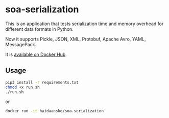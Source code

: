 # soa-serialization

This is an application that tests serialization time and memory overhead for different data formats in Python. 

Now it supports Pickle, JSON, XML, Protobuf, Apache Avro, YAML, MessagePack. 

It is [available on Docker Hub](https://hub.docker.com/repository/docker/haidaansko/soa-serialization/general).

## Usage

```bash
pip3 install -r requirements.txt
chmod +x run.sh
./run.sh
```

or

```bash
docker run -it haidaansko/soa-serialization
```
